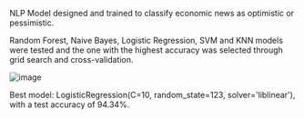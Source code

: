 NLP Model designed and trained to classify economic news as optimistic or pessimistic.

Random Forest, Naive Bayes, Logistic Regression, SVM and KNN models were tested and the one with the highest accuracy was selected through grid search and cross-validation.

![image](https://github.com/user-attachments/assets/1a305b0a-9ac9-4ef3-9766-ecbbb7ae1695)

Best model: LogisticRegression(C=10, random_state=123, solver='liblinear'), with a test accuracy of 94.34%.
